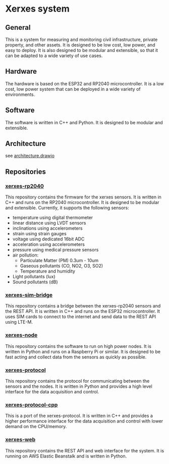# Xerxes system
## General
This is a system for measuring and monitoring civil infrastructure, private
property, and other assets. It is designed to be low cost, low power, and easy
to deploy. It is also designed to be modular and extensible, so that it can be
adapted to a wide variety of use cases.

## Hardware
The hardware is based on the ESP32 and RP2040 microcontroller. It is a low cost,
low power system that can be deployed in a wide variety of environments.

## Software
The software is written in C++ and Python. It is designed to be modular and
extensible.

## Architecture
see [architecture.drawio](architecture.drawio)

## Repositories
### [xerxes-rp2040](xerxes-rp2040)
This repository contains the firmware for the xerxes sensors. It is written in
C++ and runs on the RP2040 microcontroller. It is designed to be modular and
extensible.
Currently, it supports the following sensors:
- temperature using digital thermometer
- linear distance using LVDT sensors
- inclinations using accelerometers
- strain using strain gauges
- voltage using dedicated 16bit ADC
- acceleration using accelerometers
- pressure using medical pressure sensors
- air pollution:
  - Particulate Matter (PM) 0.3um - 10um
  - Gaseous pollutants (CO, NO2, O3, SO2)
  - Temperature and humidity
- Light pollutants (lux)
- Sound pollutants (dB)

### [xerxes-sim-bridge](./xerxes-sim-bridge)
This repository contains a bridge between the xerxes-rp2040 sensors and the REST
API. It is written in C++ and runs on the ESP32 microcontroller. It uses SIM
cards to connect to the internet and send data to the REST API using LTE-M.

### [xerxes-node](xerxes-node)
This repository contains the software to run on high power nodes. It is written
in Python and runs on a Raspberry Pi or similar. It is designed to be fast
acting and collect data from the sensors as quickly as possible.

### [xerxes-protocol](xerxes-protocol)
This repository contains the protocol for communicating between the sensors and
the nodes. It is written in Python and provides a high level interface for the
data acquisition and control.

### [xerxes-protocol-cpp](xerxes-protocol-cpp)
This is a port of the xerxes-protocol. It is written in C++ and provides a
higher performance interface for the data acquisition and control with lower
demand on the CPU/memory.

### [xerxes-web](xerxes-web)
This repository contains the REST API and web interface for the system. It is
running on AWS Elastic Beanstalk and is written in Python.
